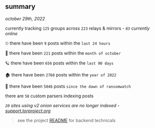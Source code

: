 
## summary
_october 29th, 2022_

currently tracking `125` groups across `223` relays & mirrors - _`83` currently online_

⏲ there have been `9` posts within the `last 24 hours`

🦈 there have been `221` posts within the `month of october`

🪐 there have been `656` posts within the `last 90 days`

🏚 there have been `2760` posts within the `year of 2022`

🦕 there have been `5046` posts `since the dawn of ransomwatch`

there are `58` custom parsers indexing posts

_`20` sites using v2 onion services are no longer indexed - [support.torproject.org](https://support.torproject.org/onionservices/v2-deprecation/)_

> see the project [README](https://github.com/joshhighet/ransomwatch#ransomwatch--) for backend technicals
